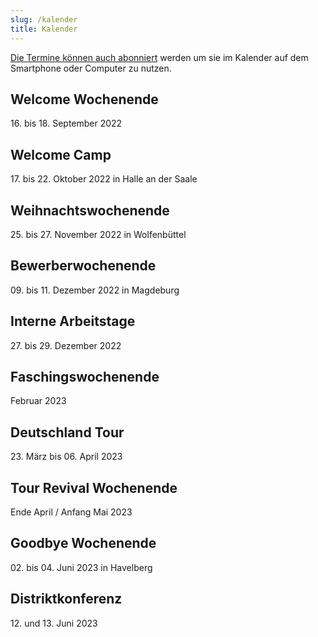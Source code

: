 ```yaml
---
slug: /kalender
title: Kalender
---
```


[Die Termine können auch abonniert](https://storage.rotex1800.de/remote.php/dav/public-calendars/St4BEmjY2CqQaqHt?export) werden um sie im Kalender auf dem
Smartphone oder Computer zu nutzen.

## Welcome Wochenende
16\. bis 18. September 2022

## Welcome Camp
17\. bis 22. Oktober 2022 in Halle an der Saale

## Weihnachtswochenende
25\. bis 27. November 2022 in Wolfenbüttel

## Bewerberwochenende
09\. bis 11. Dezember 2022 in Magdeburg

## Interne Arbeitstage
27\. bis 29. Dezember 2022

## Faschingswochenende
Februar 2023

## Deutschland Tour
23\. März bis 06. April 2023

## Tour Revival Wochenende
Ende April / Anfang Mai 2023

## Goodbye Wochenende
02\. bis 04. Juni 2023 in Havelberg

## Distriktkonferenz
12\. und 13. Juni 2023
